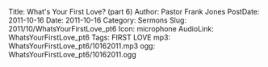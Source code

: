 Title: What's Your First Love? (part 6)
Author: Pastor Frank Jones
PostDate: 2011-10-16
Date: 2011-10-16
Category: Sermons
Slug: 2011/10/WhatsYourFirstLove_pt6
Icon: microphone
AudioLink: WhatsYourFirstLove_pt6
Tags: FIRST LOVE
mp3: WhatsYourFirstLove_pt6/10162011.mp3
ogg: WhatsYourFirstLove_pt6/10162011.ogg

